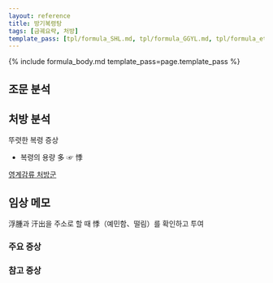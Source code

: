 ```yaml
---
layout: reference
title: 방기복령탕
tags: [금궤요략, 처방]
template_pass: [tpl/formula_SHL.md, tpl/formula_GGYL.md, tpl/formula_etc.md]
---
```


{% include formula_body.md template_pass=page.template_pass %}

## 조문 분석


## 처방 분석

뚜렷한 복령 증상
* 복령의 용량 多 ☞ 悸

<i class="fa fa-external-link-alt"></i> [영계감류 처방군]( {{site.baseurl}}/lecture/2018/03/처방군_영계감류 )

## 임상 메모

浮腫과 汗出을 주소로 할 때 悸（예민함、떨림）를 확인하고 투여

### 주요 증상


### 참고 증상
